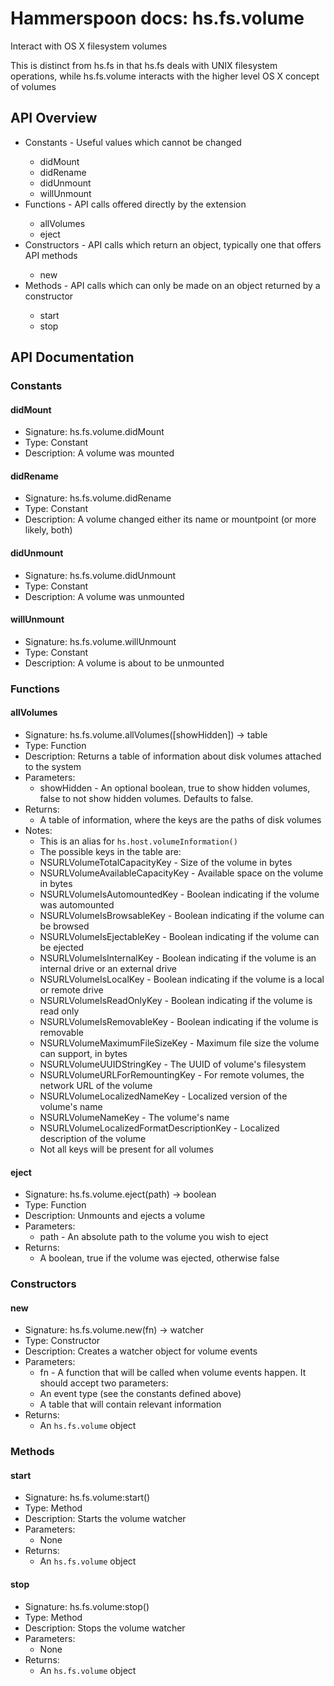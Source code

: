 # Hammerspoon docs: hs.fs.volume

Interact with OS X filesystem volumes

This is distinct from hs.fs in that hs.fs deals with UNIX filesystem operations, while hs.fs.volume interacts with the higher level OS X concept of volumes

## API Overview
* Constants - Useful values which cannot be changed</li>
  * didMount
  * didRename
  * didUnmount
  * willUnmount
* Functions - API calls offered directly by the extension</li>
  * allVolumes
  * eject
* Constructors - API calls which return an object, typically one that offers API methods</li>
  * new
* Methods - API calls which can only be made on an object returned by a constructor</li>
  * start
  * stop

## API Documentation

### Constants

#### didMount
  * Signature: hs.fs.volume.didMount
  * Type: Constant
  * Description: A volume was mounted

#### didRename
  * Signature: hs.fs.volume.didRename
  * Type: Constant
  * Description: A volume changed either its name or mountpoint (or more likely, both)

#### didUnmount
  * Signature: hs.fs.volume.didUnmount
  * Type: Constant
  * Description: A volume was unmounted

#### willUnmount
  * Signature: hs.fs.volume.willUnmount
  * Type: Constant
  * Description: A volume is about to be unmounted

### Functions

#### allVolumes
  * Signature: hs.fs.volume.allVolumes([showHidden]) -> table
  * Type: Function
  * Description: Returns a table of information about disk volumes attached to the system
  * Parameters:
     * showHidden - An optional boolean, true to show hidden volumes, false to not show hidden volumes. Defaults to false.
  * Returns:
     * A table of information, where the keys are the paths of disk volumes
  * Notes:
     * This is an alias for `hs.host.volumeInformation()`
     * The possible keys in the table are:
      * NSURLVolumeTotalCapacityKey - Size of the volume in bytes
      * NSURLVolumeAvailableCapacityKey - Available space on the volume in bytes
      * NSURLVolumeIsAutomountedKey - Boolean indicating if the volume was automounted
      * NSURLVolumeIsBrowsableKey - Boolean indicating if the volume can be browsed
      * NSURLVolumeIsEjectableKey - Boolean indicating if the volume can be ejected
      * NSURLVolumeIsInternalKey - Boolean indicating if the volume is an internal drive or an external drive
      * NSURLVolumeIsLocalKey - Boolean indicating if the volume is a local or remote drive
      * NSURLVolumeIsReadOnlyKey - Boolean indicating if the volume is read only
      * NSURLVolumeIsRemovableKey - Boolean indicating if the volume is removable
      * NSURLVolumeMaximumFileSizeKey - Maximum file size the volume can support, in bytes
      * NSURLVolumeUUIDStringKey - The UUID of volume's filesystem
      * NSURLVolumeURLForRemountingKey - For remote volumes, the network URL of the volume
      * NSURLVolumeLocalizedNameKey - Localized version of the volume's name
      * NSURLVolumeNameKey - The volume's name
      * NSURLVolumeLocalizedFormatDescriptionKey - Localized description of the volume
    * Not all keys will be present for all volumes

#### eject
  * Signature: hs.fs.volume.eject(path) -> boolean
  * Type: Function
  * Description: Unmounts and ejects a volume
  * Parameters:
     * path - An absolute path to the volume you wish to eject
  * Returns:
     * A boolean, true if the volume was ejected, otherwise false

### Constructors

#### new
  * Signature: hs.fs.volume.new(fn) -> watcher
  * Type: Constructor
  * Description: Creates a watcher object for volume events
  * Parameters:
     * fn - A function that will be called when volume events happen. It should accept two parameters:
      * An event type (see the constants defined above)
      * A table that will contain relevant information
  * Returns:
     * An `hs.fs.volume` object

### Methods

#### start
  * Signature: hs.fs.volume:start()
  * Type: Method
  * Description: Starts the volume watcher
  * Parameters:
     * None
  * Returns:
     * An `hs.fs.volume` object

#### stop
  * Signature: hs.fs.volume:stop()
  * Type: Method
  * Description: Stops the volume watcher
  * Parameters:
     * None
  * Returns:
     * An `hs.fs.volume` object
